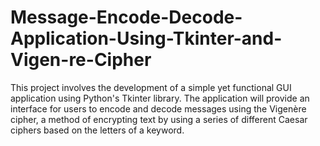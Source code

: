 # Message-Encode-Decode-Application-Using-Tkinter-and-Vigen-re-Cipher
 This project involves the development of a simple yet functional GUI application using Python's Tkinter library. The application will provide an interface for users to encode and decode messages using the Vigenère cipher, a method of encrypting text by using a series of different Caesar ciphers based on the letters of a keyword.

